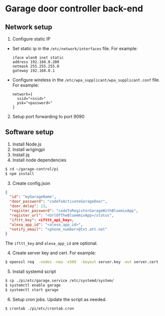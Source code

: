 # Garage door controller back-end

## Network setup

1. Configure static IP
  * Set static ip in the `/etc/network/interfaces` file. For example:
    ```
    iface wlan0 inet static
    address 192.168.0.200
    netmask 255.255.255.0
    gateway 192.168.0.1
    ```

  * Configure wireless in the `/etc/wpa_supplicant/wpa_supplicant.conf` file. For example:
    ```
    network={
      ssid="<ssid>"
      psk="<password>"
    }
    ```

2. Setup port forwarding to port 9090

## Software setup

1. Install Node.js
2. Install wrigingpi
3. Install jq
4. Install node dependencies
  ```bash
  $ cd ~/garage-control/pi
  $ npm install
  ```

3. Create config.json
  ```json
  {
    "id": "myGarageName",
    "door_password": "codeToActivateGarageDoor",
    "door_delay": 13,
    "register_password": "codeToRegisterGarageWithBluemixApp",
    "register_url": "<UrlOfTheBluemmixApp>/status",
    "ifttt_key": <ifttt_api_key>,
    "alexa_app_id": "<alexa_app_id>",
    "notify_email": "<phone_number>@txt.att.net"
  }
  ```

  The `ifttt_key` and `alexa_app_id` are optional.

4. Create server key and cert. For example:
  ```bash
  $ openssl req  -nodes -new -x509  -keyout server.key -out server.cert
  ```

5. Install systemd script
  ```bash
  $ cp ./pi/etc/garage.service /etc/systemd/system/
  $ systemctl enable garage
  $ systemctl start garage
  ```
  
6. Setup cron jobs. Update the script as needed.
  ```bash
  $ crontab ./pi/etc/crontab.cron
  ```

